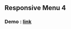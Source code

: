 ## Responsive Menu 4

### Demo : [link](https://sm8uti.github.io/Ui_Compnents/Responsive%20Menu/Menu-4/)
